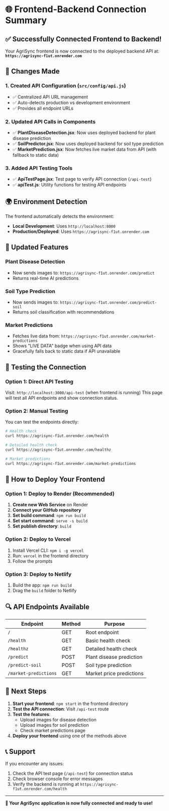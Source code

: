 # 🌐 Frontend-Backend Connection Summary

## ✅ **Successfully Connected Frontend to Backend!**

Your AgriSync frontend is now connected to the deployed backend API at:
**`https://agrisync-f1ut.onrender.com`**

## 🔧 **Changes Made**

### 1. **Created API Configuration** (`src/config/api.js`)
- ✅ Centralized API URL management
- ✅ Auto-detects production vs development environment
- ✅ Provides all endpoint URLs

### 2. **Updated API Calls in Components**
- ✅ **PlantDiseaseDetection.jsx**: Now uses deployed backend for plant disease prediction
- ✅ **SoilPredictor.jsx**: Now uses deployed backend for soil type prediction  
- ✅ **MarketPrediction.jsx**: Now fetches live market data from API (with fallback to static data)

### 3. **Added API Testing Tools**
- ✅ **ApiTestPage.jsx**: Test page to verify API connection (`/api-test`)
- ✅ **apiTest.js**: Utility functions for testing API endpoints

## 🌍 **Environment Detection**
The frontend automatically detects the environment:
- **Local Development**: Uses `http://localhost:8000`
- **Production/Deployed**: Uses `https://agrisync-f1ut.onrender.com`

## 📱 **Updated Features**

### Plant Disease Detection
- Now sends images to: `https://agrisync-f1ut.onrender.com/predict`
- Returns real-time AI predictions

### Soil Type Prediction  
- Now sends images to: `https://agrisync-f1ut.onrender.com/predict-soil`
- Returns soil classification with recommendations

### Market Predictions
- Fetches live data from: `https://agrisync-f1ut.onrender.com/market-predictions`
- Shows "LIVE DATA" badge when using API data
- Gracefully falls back to static data if API unavailable

## 🧪 **Testing the Connection**

### Option 1: Direct API Testing
Visit: `http://localhost:3000/api-test` (when frontend is running)
This page will test all API endpoints and show connection status.

### Option 2: Manual Testing
You can test the endpoints directly:
```bash
# Health check
curl https://agrisync-f1ut.onrender.com/health

# Detailed health check  
curl https://agrisync-f1ut.onrender.com/healthz

# Market predictions
curl https://agrisync-f1ut.onrender.com/market-predictions
```

## 🚀 **How to Deploy Your Frontend**

### Option 1: Deploy to Render (Recommended)
1. **Create new Web Service** on Render
2. **Connect your GitHub repository**
3. **Set build command**: `npm run build`
4. **Set start command**: `serve -s build`
5. **Set publish directory**: `build`

### Option 2: Deploy to Vercel
1. Install Vercel CLI: `npm i -g vercel`
2. Run: `vercel` in the frontend directory
3. Follow the prompts

### Option 3: Deploy to Netlify
1. Build the app: `npm run build`
2. Drag the `build` folder to Netlify

## 🔍 **API Endpoints Available**

| Endpoint | Method | Purpose |
|----------|--------|---------|
| `/` | GET | Root endpoint |
| `/health` | GET | Basic health check |
| `/healthz` | GET | Detailed health check |
| `/predict` | POST | Plant disease prediction |
| `/predict-soil` | POST | Soil type prediction |
| `/market-predictions` | GET | Market price predictions |

## 🎯 **Next Steps**

1. **Start your frontend**: `npm start` in the frontend directory
2. **Test the API connection**: Visit `/api-test` route
3. **Test the features**: 
   - Upload images for disease detection
   - Upload images for soil prediction
   - Check market predictions page
4. **Deploy your frontend** using one of the methods above

## 📞 **Support**

If you encounter any issues:
1. Check the API test page (`/api-test`) for connection status
2. Check browser console for error messages
3. Verify the backend is running at `https://agrisync-f1ut.onrender.com/health`

---

**🎉 Your AgriSync application is now fully connected and ready to use!**
